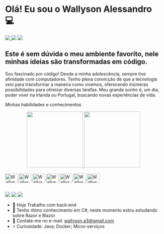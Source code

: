 <h1> Olá! Eu sou o Wallyson Alessandro 💻</h1>

<div> 
     <a href = "mailto:wallyson.a3@gmail.com"><img src="https://img.shields.io/badge/Gmail-D14836?style=for-the-badge&logo=gmail&logoColor=white" target="_blank"</a>
     <a href="https://www.linkedin.com/in/wallyson-nabarro" target="_blank"><img src="https://img.shields.io/badge/-LinkedIn-%230077B5?style=for-the-badge&logo=linkedin&logoColor=white" target="_blank"></a>
     <a href="https://wa.me/+5561974009080" target="_blank"><img src="https://img.shields.io/badge/WhatsApp-25D366?style=for-the-badge&logo=whatsapp&logoColor=white" target="_blank"></a>
 </div>

<h2 align="left">
Este é sem dúvida o meu ambiente favorito, nele minhas ideias são transformadas em código.
</h2>

<p>Sou fascinado por código! Desde a minha adolescência, sempre tive afinidade com computadores. Tenho plena convicção de que a tecnologia veio para transformar a maneira como vivemos, oferecendo inúmeras possibilidades para otimizar diversas tarefas. Meu grande sonho é, um dia, poder viver na Irlanda ou Portugal, buscando novas experiências de vida.</p>

<p>Minhas habilidades e conhecimentos</p>


<div align="center">
  <a href="https://github.com/wallysonnabarro">
  <img height="180em" src="https://github-readme-stats.vercel.app/api?username=wallysonnabarro&show_icons=true&theme=dracula&include_all_commits=true&count_private=true"/>
  <img height="180em" src="https://github-readme-stats.vercel.app/api/top-langs/?username=wallysonnabarro&layout=compact&langs_count=7&theme=dracula"/>
</div>
<div style="display: inline_block"><br>
  <img align="center" alt="Wallyson-Android" height="30" width="40" src="https://cdn.jsdelivr.net/gh/devicons/devicon/icons/android/android-original.svg">
  <img align="center" alt="Wallyson-Kotlin" height="30" width="40" src="https://cdn.jsdelivr.net/gh/devicons/devicon/icons/kotlin/kotlin-original.svg">
  <img align="center" alt="Wallyson-Cs" height="30" width="40" src="https://cdn.jsdelivr.net/gh/devicons/devicon/icons/csharp/csharp-original.svg" >
  <img align="center" alt="Wallyson-Java" height="30" width="40" src="https://cdn.jsdelivr.net/gh/devicons/devicon/icons/java/java-original.svg" >
  <img align="center" alt="Wallyson-MySql" height="30" width="40" src="https://cdn.jsdelivr.net/gh/devicons/devicon/icons/mysql/mysql-original.svg">
  <img align="center" alt="Wallyson-Pandas" height="30" width="40" src="https://cdn.jsdelivr.net/gh/devicons/devicon/icons/pandas/pandas-original.svg">
  <img align="center" alt="Wallyson-Spring" height="30" width="40" src="https://cdn.jsdelivr.net/gh/devicons/devicon/icons/spring/spring-original.svg">  
</div>
  
  ##
 
<div> 
  <a href="https://instagram.com/alessandro.jn" target="_blank"><img src="https://img.shields.io/badge/-Instagram-%23E4405F?style=for-the-badge&logo=instagram&logoColor=white" target="_blank"></a>
  <a href = "mailto:wallyson.a3@gmail.com"><img src="https://img.shields.io/badge/-Gmail-%23333?style=for-the-badge&logo=gmail&logoColor=white" target="_blank"></a>
  <a href="https://www.linkedin.com/in/wallyson-nabarro" target="_blank"><img src="https://img.shields.io/badge/-LinkedIn-%230077B5?style=for-the-badge&logo=linkedin&logoColor=white" target="_blank"></a>
</div>

- 🔭 Hoje Trabalho com back-end
- 🌱 Tenho ótimo conhecimento em C#, neste momento estou estudando sobre Razor e Blazor
- 💬 Contate-me no e-mail: wallyson.a3@gmail.com
- ⚡ Curiosidade: Java; Docker; Micro-serviços 

